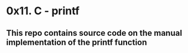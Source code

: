 # 0x11. C - printf
## This repo contains source code on the manual implementation of the printf function
